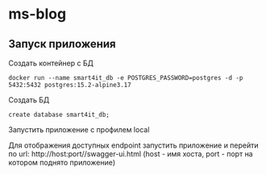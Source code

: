 # ms-blog

## Запуск приложения

Создать контейнер с БД
```shell
docker run --name smart4it_db -e POSTGRES_PASSWORD=postgres -d -p 5432:5432 postgres:15.2-alpine3.17
```

Создать БД
```shell
create database smart4it_db;
```

Запустить приложение с профилем local

Для отображения доступных endpoint запустить приложение и перейти по url:
http://host:port//swagger-ui.html (host - имя хоста, port - порт на котором поднято приложение)